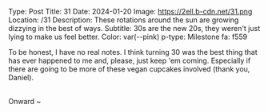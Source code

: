 Type: Post
Title: 31
Date: 2024-01-20
Image: https://2ell.b-cdn.net/31.png
Location: /31
Description: These rotations around the sun are growing dizzying in the best of ways.
Subtitle: 30s are the new 20s, they weren't just lying to make us feel better.
Color: var(--pink)
p-type: Milestone
fa: f559

To be honest, I have no real notes. I think turning 30 was the best thing that has ever happened to me and, please, just keep 'em coming. Especially if there are going to be more of these vegan cupcakes involved (thank you, Daniel).

<br>
Onward ~